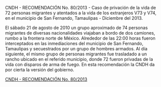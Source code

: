<p>CNDH - RECOMENDACIÓN No. 80/2013 - Caso de privación de la vida de 72 personas migrantes y atentados a la vida de los extranjeros V73 y V74, en el municipio de San Fernando, Tamaulipas - Diciembre del 2013.</p>
<p>El sábado 21 de agosto de 2010 un grupo aproximado de 74 personas migrantes de diversas nacionalidades viajaban a bordo de dos camiones, rumbo a la frontera norte de México. Alrededor de las 22:00 horas fueron interceptados en las inmediaciones del municipio de San Fernando, Tamaulipas y secuestrados por un grupo de hombres armados. Al día siguiente, el mismo grupo de personas migrantes fue trasladado a un rancho ubicado en el referido municipio, donde 72 fueron privadas de la vida con disparos de arma de fuego. En esta recomendación la CNDH da por cierta la versión del gobierno.</p>

<p><a href="http://www.cndh.org.mx/sites/all/fuentes/documentos/Recomendaciones/2013/REC_2013_080.pdf">CNDH - RECOMENDACIÓN No. 80/2013</a></p>

